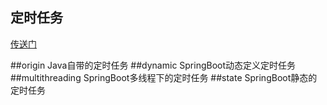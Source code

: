 ## 定时任务
[传送门](https://www.carlme.com/springboot/2019/05/27/springboot-scheduled.html)

##origin
Java自带的定时任务
##dynamic
SpringBoot动态定义定时任务
##multithreading
SpringBoot多线程下的定时任务
##state
SpringBoot静态的定时任务